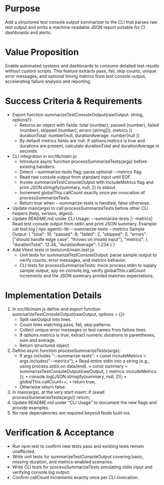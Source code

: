 # Purpose
Add a structured test console output summarizer to the CLI that parses raw test output and emits a machine-readable JSON report suitable for CI dashboards and alerts.

# Value Proposition
Enable automated systems and dashboards to consume detailed test results without custom scripts. This feature extracts pass, fail, skip counts, unique error messages, and optional timing metrics from test console output, accelerating failure analysis and reporting.

# Success Criteria & Requirements
* Export function summarizeTestConsoleOutput(rawOutput: string, options?):
  - Returns an object with fields: total (number), passed (number), failed (number), skipped (number), errors (string[]), metrics ({ durationTotal: number|null, durationAverage: number|null })
  - By default metrics fields are null. If options.metrics is true and durations are present, calculate durationTotal and durationAverage in seconds.
* CLI integration in src/lib/main.js:
  - Introduce async function processSummarizeTests(args) before existing handlers.
  - Detect --summarize-tests flag; parse optional --metrics flag.
  - Read raw console output from standard input until EOF.
  - Invoke summarizeTestConsoleOutput with includeMetrics flag and print JSON.stringify(summary, null, 2) to stdout.
  - Increment globalThis.callCount exactly once per invocation of processSummarizeTests.
  - Return true when --summarize-tests is handled, false otherwise.
* Update main(args) to call processSummarizeTests before other CLI helpers (help, version, digest).
* Update README.md under CLI Usage:
  --summarize-tests [--metrics]
    Read test console output from stdin and print JSON summary.
  Example:
    cat test.log | npx agentic-lib --summarize-tests --metrics
  Sample Output:
    {
      "total": 10,
      "passed": 8,
      "failed": 2,
      "skipped": 0,
      "errors": ["should handle edge case", "throws on invalid input"],
      "metrics": { "durationTotal": 12.34, "durationAverage": 1.234 }
    }
* Add Vitest tests in tests/unit/main.test.js:
  - Unit tests for summarizeTestConsoleOutput: parse sample output to verify counts, error messages, and metrics behavior.
  - CLI tests for processSummarizeTests: mock process.stdin to supply sample output, spy on console.log, verify globalThis.callCount increments and the JSON summary printed matches expectations.

# Implementation Details
1. In src/lib/main.js define and export function summarizeTestConsoleOutput(rawOutput, options = {}):
   - Split rawOutput into lines.
   - Count lines matching pass, fail, skip patterns.
   - Collect unique error messages or test names from failure lines.
   - If options.metrics is true, extract numeric durations in parentheses, sum and average.
   - Return structured object.
2. Define async function processSummarizeTests(args):
   - If args includes "--summarize-tests":
     • const includeMetrics = args.includes("--metrics");
     • Read entire stdin into a string (e.g., using process.stdin.on data/end).
     • const summary = summarizeTestConsoleOutput(rawOutput, { metrics: includeMetrics });
     • console.log(JSON.stringify(summary, null, 2));
     • globalThis.callCount++;
     • return true;
   - Otherwise return false.
3. In main(args), at the very start insert:
   if (await processSummarizeTests(args)) return;
4. Update README.md under "CLI Usage" to document the new flags and provide examples.
5. No new dependencies are required beyond Node built-ins.

# Verification & Acceptance
* Run npm test to confirm new tests pass and existing tests remain unaffected.
* Write unit tests for summarizeTestConsoleOutput covering basic, missing-duration, and metrics-enabled scenarios.
* Write CLI tests for processSummarizeTests simulating stdin input and verifying console.log output.
* Confirm callCount increments exactly once per CLI invocation.